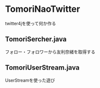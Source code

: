 # TomoriNaoTwitter
twitter4jを使って何か作る

## TomoriSercher.java
フォロー・フォロワーから友利奈緒を取得する

## TomoriUserStream.java
UserStreamを使った遊び
